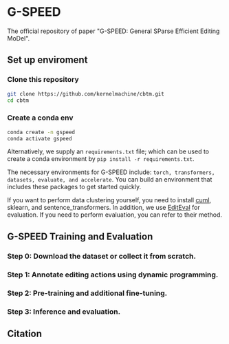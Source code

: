 # G-SPEED
The official repository of paper "G-SPEED: General SParse Efficient Editing MoDel".

## Set up enviroment
### Clone this repository
```bash
git clone https://github.com/kernelmachine/cbtm.git
cd cbtm
```
### Create a conda env
```bash
conda create -n gspeed
conda activate gspeed
```
Alternatively, we supply an `requirements.txt` file; which can be used to create a conda environment by `pip install -r requirements.txt`.

The necessary environments for G-SPEED include: `torch, transformers, datasets, evaluate, and accelerate`. You can build an environment that includes these packages to get started quickly.

If you want to perform data clustering yourself, you need to install [cuml](https://docs.rapids.ai/install), sklearn, and sentence_transformers. In addition, we use [EditEval](https://github.com/facebookresearch/EditEval) for evaluation. If you need to perform evaluation, you can refer to their method.

## G-SPEED Training and Evaluation

### Step 0: Download the dataset or collect it from scratch.


### Step 1: Annotate editing actions using dynamic programming.


### Step 2: Pre-training and additional fine-tuning.


### Step 3: Inference and evaluation.


## Citation
